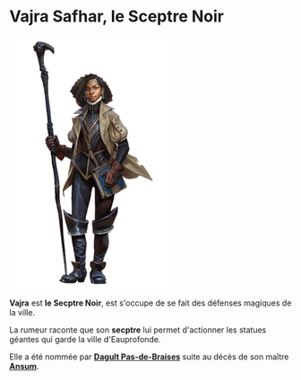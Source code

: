 # Vajra Safhar, le Sceptre Noir
![Vajra](../../../_images/Vajra-5e.webp)

**Vajra** est **le Secptre Noir**, est s'occupe de se fait des défenses magiques de la ville.

La rumeur raconte que son **secptre** lui permet d'actionner les statues géantes qui garde la ville d'Eauprofonde.

Elle a été nommée par [**Dagult Pas-de-Braises**](./Dagult-Pas-de-Braises.md) suite au décès de son maître [**Ansum**](./Ansum.md).